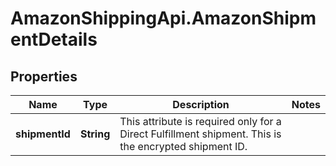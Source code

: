 # AmazonShippingApi.AmazonShipmentDetails

## Properties

Name | Type | Description | Notes
------------ | ------------- | ------------- | -------------
**shipmentId** | **String** | This attribute is required only for a Direct Fulfillment shipment. This is the encrypted shipment ID. | 


